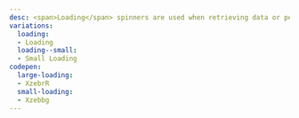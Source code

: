 ```yaml
---
desc: <span>Loading</span> spinners are used when retrieving data or performing slow computations, and help to notify users that loading is underway.
variations:
  loading:
  - Loading
  loading--small:
  - Small Loading
codepen:
  large-loading:
  - XzebrR
  small-loading:
  - Xzebbg
---
```

